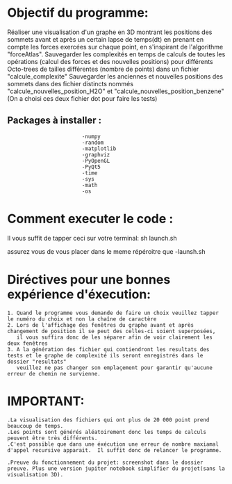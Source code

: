 # Objectif du programme:
Réaliser une visualisation d'un graphe en 3D montrant les positions des sommets avant et après un certain lapse de temps(dt) en prenant 
en compte les forces exercées sur chaque point, en s'inspirant de l'algorithme "forceAtlas". 
Sauvegarder les complexités en temps de calculs de toutes les opérations (calcul des forces et des nouvelles positions) pour 
différents Octo-trees de tailles différentes (nombre de points) dans un fichier "calcule_complexite"
Sauvegarder les anciennes et nouvelles positions des sommets dans des fichier distincts nommés "calcule_nouvelles_position_H2O" et "calcule_nouvelles_position_benzene" (On a choisi ces deux fichier dot pour faire les tests)


## Packages à installer : 
                            -numpy
                            -random
                            -matplotlib
                            -graphviz
                            -PyOpenGL
                            -PyQt5
                            -time
                            -sys
                            -math
                            -os
                            
# Comment executer le code :
Il vous suffit de tapper ceci sur votre terminal:
							sh launch.sh
				
assurez vous de vous placer dans le meme répéroitre que -launsh.sh

# Diréctives pour une bonnes expérience d'éxecution:
    1. Quand le programme vous demande de faire un choix veuillez tapper le numéro du choix et non la chaîne de caractère
    2. Lors de l'affichage des fenêtres du graphe avant et après changement de position il se peut des celles-ci soient superposées,
       il vous suffira donc de les séparer afin de voir clairement les deux fenêtres 
    3. A la génération des fichier qui contiendront les resultats des tests et le graphe de complexité ils seront enregistrés dans le dossier "resultats" 
       veuillez ne pas changer son emplaçement pour garantir qu'aucune erreur de chemin ne survienne.


# IMPORTANT:
    .La visualisation des fichiers qui ont plus de 20 000 point prend beaucoup de temps. 
    .Les points sont générés aléatoirement donc les temps de calculs peuvent être très différents.
    .C'est possible que dans une éxécution une erreur de nombre maxiamal d'appel recursive apparait.  Il suffit donc de relancer le programme.

    .Preuve du fonctionnement du projet: screenshot dans le dossier preuve. Plus une version jupiter notebook simplifier du projet(sans la visualisation 3D).
